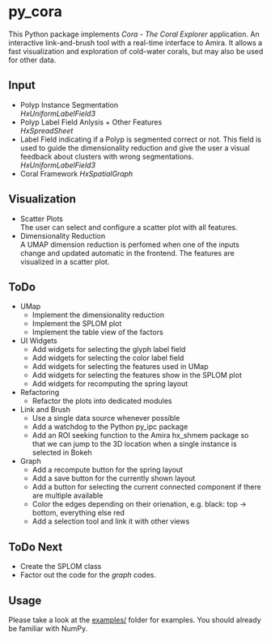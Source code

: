 # py_cora

This Python package implements *Cora - The Coral Explorer* application. An interactive link-and-brush tool with a real-time interface to Amira. It allows a fast visualization and exploration of cold-water corals, but may also be used for other data.

## Input

*   Polyp Instance Segmentation\
    *HxUniformLabelField3*
*   Polyp Label Field Anlysis + Other Features\
    *HxSpreadSheet*
*   Label Field indicating if a Polyp is segmented correct or not. This field is used to guide the dimensionality reduction and give the user a visual feedback about clusters with wrong segmentations. \
    *HxUniformLabelField3*
*   Coral Framework
    *HxSpatialGraph*

## Visualization

*   Scatter Plots\
    The user can select and configure a scatter plot with all features.
*   Dimensionality Reduction\
    A UMAP dimension reduction is perfomed when one of the inputs change
    and updated automatic in the frontend. The features are visualized in 
    a scatter plot. 

## ToDo

*   UMap
    *   Implement the dimensionality reduction
    *   Implement the SPLOM plot
    *   Implement the table view of the factors
*   UI Widgets
    *   Add widgets for selecting the glyph label field
    *   Add widgets for selecting the color label field
    *   Add widgets for selecting the features used in UMap
    *   Add widgets for selecting the features show in the SPLOM plot
    *   Add widgets for recomputing the spring layout
*   Refactoring
    *   Refactor the plots into dedicated modules
*   Link and Brush
    *   Use a single data source whenever possible
    *   Add a watchdog to the Python py_ipc package
    *   Add an ROI seeking function to the Amira hx_shmem package so that
        we can jump to the 3D location when a single instance is selected
        in Bokeh
*   Graph   
    *   Add a recompute button for the spring layout
    *   Add a save button for the currently shown layout
    *   Add a button for selecting the current connected component if there 
        are multiple available
    *   Color the edges depending on their orienation, e.g.
        black: top -> bottom, everything else red
    *   Add a selection tool and link it with other views

## ToDo Next

*   Create the SPLOM class
*   Factor out the code for the *graph* codes.

## Usage

Please take a look at the [examples/](./examples) folder for examples. You should already be familiar with NumPy.